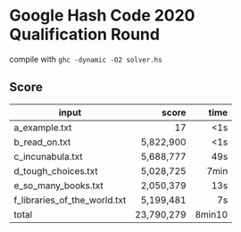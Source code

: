 # Google Hash Code 2020 Qualification Round


compile with `ghc -dynamic -O2 solver.hs`


## Score

|input                       |      score| time |
|----------------------------|----------:|-----:|
|a_example.txt               |         17|   <1s|
|b_read_on.txt               |  5,822,900|   <1s|
|c_incunabula.txt            |  5,688,777|   49s|
|d_tough_choices.txt         |  5,028,725|  7min|
|e_so_many_books.txt         |  2,050,379|   13s|
|f_libraries_of_the_world.txt|  5,199,481|    7s|
| total                      | 23,790,279|8min10|
```
